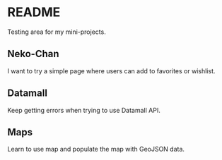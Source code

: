 # README

Testing area for my mini-projects.

## Neko-Chan

I want to try a simple page where users can add to favorites or wishlist.

## Datamall

Keep getting errors when trying to use Datamall API.

## Maps

Learn to use map and populate the map with GeoJSON data.
